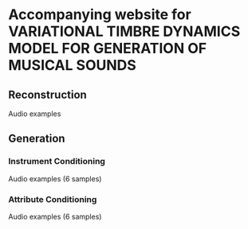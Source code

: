 # Accompanying website for VARIATIONAL TIMBRE DYNAMICS MODEL FOR GENERATION OF MUSICAL SOUNDS

## Reconstruction

Audio examples

## Generation

### Instrument Conditioning
Audio examples (6 samples)

### Attribute Conditioning

Audio examples (6 samples)
